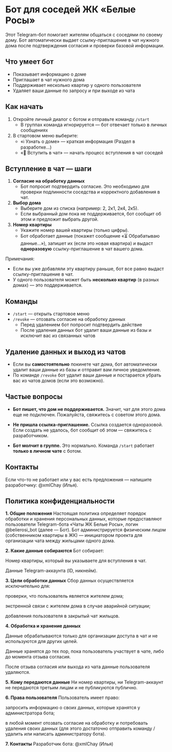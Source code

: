 # Бот для соседей ЖК «Белые Росы»

Этот Telegram-бот помогает жителям общаться с соседями по своему дому. Бот автоматически выдает ссылку-приглашение в чат нужного дома после подтверждения согласия и проверки базовой информации.

## Что умеет бот
- Показывает информацию о доме
- Приглашает в чат нужного дома
- Поддерживает несколько квартир у одного пользователя
- Удаляет ваши данные по запросу и при выходе из чата

## Как начать
1. Откройте личный диалог с ботом и отправьте команду `/start`
   - В группах команда игнорируется — бот отвечает только в личных сообщениях
2. В стартовом меню выберите:
   - «ℹ️ Узнать о доме» — краткая информация (Раздел в разработке...)
   - «💬 Вступить в чат» — начать процесс вступления в чат соседей

## Вступление в чат — шаги
1. **Согласие на обработку данных**
   - Бот попросит подтвердить согласие. Это необходимо для проверки подлинности соседства и корректного добавления в чат.
2. **Выбор дома**
   - Выберите дом из списка (например: 2, 2к1, 2к4, 2к5).
   - Если выбранный дом пока не поддерживается, бот сообщит об этом и предложит выбрать другой.
3. **Номер квартиры**
   - Укажите номер вашей квартиры (только цифры).
   - Бот обработает данные (покажет сообщение «⏳ Обрабатываю данные…»), запишет их (если это новая квартира) и выдаст **одноразовую** ссылку-приглашение в чат вашего дома.

Примечания:
- Если вы уже добавляли эту квартиру раньше, бот все равно выдаст ссылку-приглашение в чат.
- У одного пользователя может быть **несколько квартир** (в разных домах) — это поддерживается.

## Команды
- `/start` — открыть стартовое меню
- `/revoke` — отозвать согласие на обработку данных
  - Перед удалением бот попросит подтвердить действие
  - После удаления данных бот удалит ваши данные из базы и исключит вас из связанных чатов

## Удаление данных и выход из чатов
- Если вы **самостоятельно** покинете чат дома, бот автоматически удалит ваши данные из базы и отправит вам личное уведомление.
- По команде `/revoke` бот удалит ваши данные и постарается убрать вас из чатов домов (если это возможно).

## Частые вопросы
- **Бот пишет, что дом не поддерживается.**
  Значит, чат для этого дома еще не подключен. Пожалуйста, свяжитесь с советом этого дома.

- **Не пришла ссылка-приглашение.**
  Ссылка создается одноразовой. Если создать не удалось, бот сообщит об этом — свяжитесь с разработчиком.

- **Бот молчит в группе.**
  Это нормально. Команда `/start` работает **только в личном чате** с ботом.

## Контакты
Если что-то не работает или у вас есть предложения — напишите разработчику: @xmlChay (Илья).

## Политика конфиденциальности
**1. Общие положения**
Настоящая политика определяет порядок обработки и хранения персональных данных, которые предоставляют пользователи Telegram-бота «Чаты ЖК Белые Росы», логин @belierosi_bot (далее — Бот). Бот администрируется физическим лицом (собственником квартиры в ЖК) — инициатором проекта для организации чата между жильцами одного дома.

**2. Какие данные собираются**
Бот собирает:

Номер квартиры, который вы указываете для вступления в чат.

Данные Telegram-аккаунта (ID, никнейм).

**3. Цели обработки данных**
Сбор данных осуществляется исключительно для:

проверки, что пользователь является жителем дома;

экстренной связи с жителем дома в случае аварийной ситуации;

добавления пользователя в закрытый чат жильцов.

**4. Обработка и хранение данных**

Данные обрабатываются только для организации доступа в чат и не используются для других целей.

Данные хранятся до тех пор, пока пользователь участвует в чате, либо до момента отзыва согласия.

После отзыва согласия или выхода из чата данные пользователя удаляются.

**5. Кому передаются данные**
Ни номер квартиры, ни Telegram-аккаунт не передаются третьим лицам и не публикуются публично.

**6. Права пользователя**
Пользователь имеет право:

запросить информацию о своих данных, которые хранятся у администратора бота;

в любой момент отозвать согласие на обработку и потребовать удаления своих данных (для этого достаточно отправить команду /удалить или написать администратору бота).

**7. Контакты**
Разработчик бота: @xmlChay (Илья)
